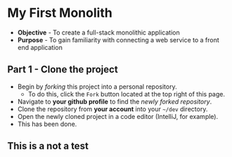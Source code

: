 # My First Monolith

* **Objective** - To create a full-stack monolithic application
* **Purpose** - To gain familiarity with connecting a web service to a front end application

## Part 1 - Clone the project
* Begin by _forking_ this project into a personal repository.
   * To do this, click the `Fork` button located at the top right of this page.
* Navigate to **your github profile** to find the _newly forked repository_.
* Clone the repository from **your account** into your `~/dev` directory.
* Open the newly cloned project in a code editor (IntelliJ, for example).
* This has been done.

## This is a not a test